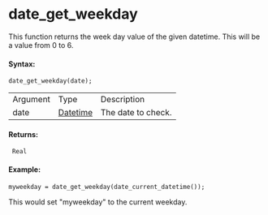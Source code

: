 # date_get_weekday

This function returns the week day value of the given datetime. This
will be a value from 0 to 6.

#### Syntax:

``` gml
date_get_weekday(date);
```

|          |                                                                                                                         |                    |
|----------|-------------------------------------------------------------------------------------------------------------------------|--------------------|
| Argument | Type                                                                                                                    | Description        |
| date     |  [Datetime](../../../../../GameMaker_Language/GML_Reference/Maths_And_Numbers/Date_And_Time/date_current_datetime)  | The date to check. |

#### Returns:

``` gml
 Real
```

#### Example:

``` gml
myweekday = date_get_weekday(date_current_datetime());
```

This would set "myweekday" to the current weekday.
